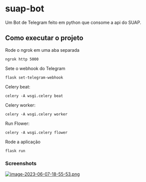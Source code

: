# suap-bot


Um Bot de Telegram feito em python que consome a api do SUAP.


## Como executar o projeto

Rode o ngrok em uma aba separada
```
ngrok http 5000
```
Sete o webhook do Telegram
```
flask set-telegram-webhook
```

Celery beat:

```
celery -A wsgi.celery beat
```

Celery worker:

```
celery -A wsgi.celery worker
```

Run Flower:

```
celery -A wsgi.celery flower
```

Rode a aplicação

```
flask run
```


### Screenshots
[![image-2023-06-07-18-55-53.png](https://i.postimg.cc/wTxB4qnR/image-2023-06-07-18-55-53.png)](https://postimg.cc/V5T1d8fz)
